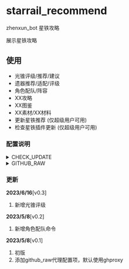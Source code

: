 # starrail_recommend

zhenxun_bot 星铁攻略

展示星铁攻略

## 使用

- 光锥评级/推荐/建议
- 遗器推荐/适配/评级
- 角色配队/阵容
- XX攻略
- XX图鉴
- XX素材/XX材料
- 更新星铁推荐 (仅超级用户可用)
- 检查星铁插件更新 (仅超级用户可用)

### 配置说明

<details>
<summary>CHECK_UPDATE</summary>

- 定期自动检查更新
- 默认值：True
</details>
<details>
<summary>GITHUB_RAW</summary>

- github raw的镜像站
- 默认值：https://ghproxy.com/https://raw.githubusercontent.com
- 其他代理站：
1. https://raw.githubusercontent.com
2. https://ghproxy.com/https://raw.githubusercontent.com
3. https://raw.fastgit.org
4. https://raw.fgit.ml
5. https://raw.gitmirror.com
6. https://raw.kgithub.com
7. 其他未列出的代理站

</details>

### 更新

**2023/6/16**[v0.3]

1. 新增光锥评级

**2023/5/8**[v0.2]

1. 新增角色配队命令

**2023/5/8**[v0.1]

1. 初版
2. 添加github_raw代理配置项，默认使用ghproxy
